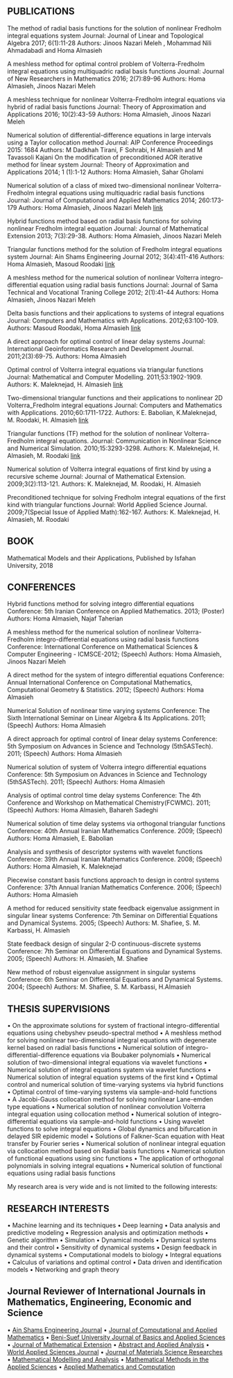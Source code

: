 ## PUBLICATIONS

The method of radial basis functions for the solution of nonlinear Fredholm integral equations system
Journal: Journal of Linear and Topological Algebra 2017; 6(1):11-28
Authors: Jinoos Nazari Meleh , Mohammad Nili Ahmadabadi and Homa Almasieh

A meshless method for optimal control problem of Volterra-Fredholm integral equations using multiquadric radial basis functions
Journal: Journal of New Researchers in Mathematics 2016; 2(7):89-96
Authors: Homa Almasieh, Jinoos Nazari Meleh

A meshless technique for nonlinear Volterra-Fredholm integral equations via hybrid of radial basis functions
Journal: Theory of Approximation and Applications 2016; 10(2):43-59
Authors: Homa Almasieh, Jinoos Nazari Meleh

Numerical solution of differential-difference equations in large intervals using a Taylor collocation method
Journal: AIP Conference Proceedings 2015: 1684
Authors: M Dadkhah Tirani, F Sohrabi, H Almasieh and M Tavassoli Kajani
On the modification of preconditioned AOR iterative method for linear system
Journal: Theory of Approximation and Applications 2014; 1 (1):1-12
Authors: Homa Almasieh, Sahar Gholami

Numerical solution of a class of mixed two-dimensional nonlinear Volterra-Fredholm integral equations using multiquadric radial basis functions
Journal: Journal of Computational and Applied Mathematics 2014; 260:173-179
Authors: Homa Almasieh, Jinoos Nazari Meleh
[link](http://dx.doi.org/10.1016/j.cam.2013.09.067)

Hybrid functions method based on radial basis functions for solving nonlinear Fredholm integral equation
Journal: Journal of Mathematical Extension 2013; 7(3):29-38.
Authors: Homa Almasieh, Jinoos Nazari Meleh

Triangular functions method for the solution of Fredholm integral equations system
Journal: Ain Shams Engineering Journal 2012; 3(4):411-416
Authors: Homa Almasieh, Masoud Roodaki
[link](http://dx.doi.org/10.1016/j.asej.2012.04.006)

A meshless method for the numerical solution of nonlinear Volterra integro-differential equation using radial basis functions
Journal: Journal of Sama Technical and Vocational Traning College 2012; 2(1):41-44
Authors: Homa Almasieh, Jinoos Nazari Meleh

Delta basis functions and their applications to systems of integral equations
Journal: Computers and Mathematics with Applications. 2012;63:100-109.
Authors: Masoud Roodaki, Homa Almasieh
[link](doi:10.1016/j.camwa.2011.10.076)

A direct approach for optimal control of linear delay systems
Journal: International Geoinformatics Research and Development Journal. 2011;2(3):69-75.
Authors: Homa Almasieh

Optimal control of Volterra integral equations via triangular functions    Journal: Mathematical and Computer Modelling. 2011;53:1902-1909.
Authors: K. Maleknejad, H. Almasieh
[link](doi:10.1016/j.mcm.2011.01.017)

Two-dimensional triangular functions and their applications to nonlinear 2D Volterra_Fredholm integral equations
 Journal: Computers and Mathematics with Applications. 2010;60:1711-1722.
Authors: E. Babolian, K.Maleknejad, M. Roodaki, H. Almasieh
[link](doi:10.1016/j.camwa.2010.07.002)

Triangular functions (TF) method for the solution of nonlinear Volterra-Fredholm integral equations.
Journal: Communication in Nonlinear Science and Numerical Simulation. 2010;15:3293-3298.
Authors: K. Maleknejad, H. Almasieh, M. Roodaki
[link](doi:10.1016/j.cnsns.2009.12.015)

Numerical solution of Volterra integral equations of first kind by using a recursive scheme
Journal: Journal of Mathematical Extension. 2009;3(2):113-121.
Authors: K. Maleknejad, M. Roodaki, H. Almasieh

Preconditioned technique for solving Fredholm integral equations of the first kind with triangular functions
Journal: World Applied Science Journal. 2009;7(Special Issue of Applied Math):162-167.
Authors: K. Maleknejad, H. Almasieh, M. Roodaki


## BOOK

Mathematical  Models and their Applications, Published by Isfahan University, 2018


## CONFERENCES

Hybrid functions method for solving integro differential equations
Conference: 5th Iranian Conference on Applied Mathematics. 2013; (Poster)
Authors: Homa Almasieh, Najaf Taherian

A meshless method for the numerical solution of nonlinear Volterra-Fredholm integro-differential equations using radial basis functions
Conference: International Conference on Mathematical Sciences & Computer Engineering - ICMSCE-2012; (Speech)
Authors: Homa Almasieh, Jinoos Nazari Meleh

A direct method for the system of integro differential equations 
Conference: Annual International Conference on Computational Mathematics, Computational Geometry & Statistics. 2012; (Speech)
Authors: Homa Almasieh

Numerical Solution of nonlinear time varying systems
Conference: The Sixth International Seminar on Linear Algebra & Its Applications. 2011; (Speech)
Authors: Homa Almasieh

A direct approach for optimal control of linear delay systems
Conference: 5th Symposium on Advances in Science and Technology (5thSASTech). 2011; (Speech)
Authors: Homa Almasieh

Numerical solution of system of Volterra integro differential equations 
Conference: 5th Symposium on Advances in Science and Technology (5thSASTech). 2011; (Speech)
Authors: Homa Almasieh

Analysis of optimal control time delay systems
Conference: The  4th Conference and Workshop on Mathematical Chemistry(FCWMC). 2011; (Speech)
Authors: Homa Almasieh, Bahareh Sadeghi

Numerical solution of time delay systems via orthogonal triangular functions Conference: 40th Annual Iranian Mathematics Conference. 2009; (Speech)
Authors: Homa Almasieh, E. Babolian

Analysis and synthesis of descriptor systems with wavelet functions 
Conference: 39th Annual Iranian Mathematics Conference. 2008; (Speech)
Authors: Homa Almasieh, K. Maleknejad

Piecewise constant basis functions approach to design in control systems
Conference: 37th Annual Iranian Mathematics Conference. 2006; (Speech)
Authors: Homa Almasieh

A method for reduced sensitivity state feedback eigenvalue assignment in singular linear systems
Conference: 7th Seminar on Differential Equations and Dynamical Systems. 2005; (Speech)
Authors: M. Shafiee, S. M. Karbassi, H. Almasieh

State feedback design of singular 2-D continuous-discrete systems
Conference: 7th Seminar on Differential Equations and Dynamical Systems. 2005; (Speech)
Authors: H. Almasieh, M. Shafiee

New method of robust eigenvalue assignment in singular systems
Conference: 6th Seminar on Differential Equations and Dynamical Systems. 2004; (Speech)
Authors: M. Shafiee, S. M. Karbassi, H.Almasieh

## THESIS SUPERVISIONS

•	On the approximate solutions for system of fractional integro-differential equations using chebyshev pseudo-spectral method
•	A meshless method for solving nonlinear two-dimensional integral equations with degenerate kernel based on radial basis functions
•	Numerical solution of integro-differential-difference equations via Boubaker polynomials
•	Numerical solution of two-dimensional integral equations via wavelet functions
•	Numerical solution of integral equations syatem via wavelet functions
•	Numerical solution of integral equation systems of the first kind
•	Optimal control and numerical solution of time-varying systems via hybrid functions                         
•	Optimal control of time-varying systems via sample-and-hold functions  
•	A Jacobi-Gauss collocation method for solving nonlinear Lane-emden type equations 
•	Numerical solution of nonlinear convolution Volterra integral equation using collocation method
•	Numerical solution of integro-differential equations via sample-and-hold functions
•	Using wavelet functions to solve integral equations
•	Global dynamics and bifurcation in delayed SIR epidemic model
•	Solutions of Falkner-Scan equation with Heat transfer by Fourier series
•	Numerical solution of nonlinear integral equation via collocation method based on Radial basis functions
•	Numerical solution of functional equations using sinc functions
•	The application of orthogonal polynomials in solving integral equations
•	Numerical solution of functional equations using radial basis functions

My research area is very wide and is not limited to the following interests:   


## RESEARCH INTERESTS

•	Machine learning and its techniques
•	Deep learning 
•	Data analysis and predictive modeling 
•	Regression analysis and optimization methods
•	Genetic algorithm
•	Simulation
•	Dynamical models
•	Dynamical systems and their control
•	Sensitivity of dynamical systems 
•	Design feedback in dynamical systems
•	Computational models to biology
•	Integral equations 
•	Calculus of variations and optimal control
•	Data driven and identification models
•	Networking and graph theory 

## Journal Reviewer of International Journals in Mathematics, Engineering, Economic and Science   
 
• [Ain Shams Engineering Journal](https://www.sciencedirect.com/journal/ain-shams-engineering-journal) 
• [Journal of Computational and Applied Mathematics](https://www.journals.elsevier.com/journal-of-computational-and-applied-mathematics) 
• [Beni-Suef University Journal of Basics and Applied Sciences](https://bjbas.springeropen.com/) 
• [Journal of Mathematical Extension](https://ijmex.com/index.php/ijmex) 
• [Abstract and Applied Analysis](https://www.hindawi.com/journals/aaa/) 
• [World Applied Sciences Journal](http://journalseeker.researchbib.com/view/issn/1818-4952) 
• [Journal of Materials Science Researches](https://www.ccsenet.org/journal/index.php/jmsr) 
• [Mathematical Modelling and Analysis](http://mmajournal.org/) 
• [Mathematical Methods in the Applied Sciences](https://onlinelibrary.wiley.com/journal/10991476) 
• [Applied Mathematics and Computation](https://www.sciencedirect.com/journal/applied-mathematics-and-computation) 







